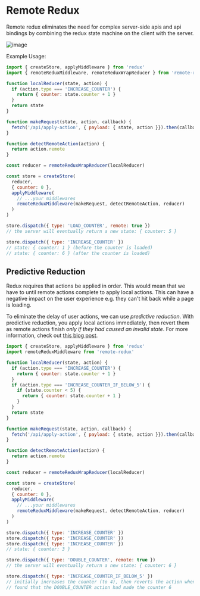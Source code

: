 # Remote Redux

Remote redux eliminates the need for complex server-side apis and api bindings
by combining the redux state machine on the client with the server.

![image](https://user-images.githubusercontent.com/1910070/33395325-1b0d0038-d513-11e7-9f45-57df62f39834.png)

Example Usage:
```javascript
import { createStore, applyMiddleware } from 'redux'
import { remoteReduxMiddleware, remoteReduxWrapReducer } from 'remote-redux'

function localReducer(state, action) {
  if (action.type === 'INCREASE_COUNTER') {
    return { counter: state.counter + 1 }
  }
  return state
}

function makeRequest(state, action, callback) {
  fetch('/api/apply-action', { payload: { state, action }}).then(callback)
}

function detectRemoteAction(action) {
  return action.remote
}

const reducer = remoteReduxWrapReducer(localReducer)

const store = createStore(
  reducer,
  { counter: 0 },
  applyMiddleware(
    // ...your middlewares
    remoteReduxMiddleware(makeRequest, detectRemoteAction, reducer)
  )
)

store.dispatch({ type: 'LOAD_COUNTER', remote: true })
// the server will eventually return a new state: { counter: 5 }

store.dispatch({ type: 'INCREASE_COUNTER' })
// state: { counter: 1 } (before the counter is loaded)
// state: { counter: 6 } (after the counter is loaded)
```

## Predictive Reduction

Redux requires that actions be applied in order. This would mean that we have to
until remote actions complete to apply local actions. This can have a negative
impact on the user experience e.g. they can't hit back while a page is loading.

To eliminate the delay of user actions, we can use *predictive reduction*.
With predictive reduction, you apply local actions immediately, then revert them
as remote actions finish *only if they had caused an invalid state*. For more
information, check out [this blog post](https://medium.com/@seveibar/remote-reducers-and-predictive-reduction-572ab5054211).

```javascript
import { createStore, applyMiddleware } from 'redux'
import remoteReduxMiddleware from 'remote-redux'

function localReducer(state, action) {
  if (action.type === 'INCREASE_COUNTER') {
    return { counter: state.counter + 1 }
  }
  if (action.type === 'INCREASE_COUNTER_IF_BELOW_5') {
    if (state.counter < 5) {
      return { counter: state.counter + 1 }
    }
  }
  return state
}

function makeRequest(state, action, callback) {
  fetch('/api/apply-action', { payload: { state, action }}).then(callback)
}

function detectRemoteAction(action) {
  return action.remote
}

const reducer = remoteReduxWrapReducer(localReducer)

const store = createStore(
  reducer,
  { counter: 0 },
  applyMiddleware(
    // ...your middlewares
    remoteReduxMiddleware(makeRequest, detectRemoteAction, reducer)
  )
)

store.dispatch({ type: 'INCREASE_COUNTER' })
store.dispatch({ type: 'INCREASE_COUNTER' })
store.dispatch({ type: 'INCREASE_COUNTER' })
// state: { counter: 3 }

store.dispatch({ type: 'DOUBLE_COUNTER', remote: true })
// the server will eventually return a new state: { counter: 6 }

store.dispatch({ type: 'INCREASE_COUNTER_IF_BELOW_5' })
// initially increases the counter (to 4), then reverts the action when it is
// found that the DOUBLE_COUNTER action had made the counter 6
```
